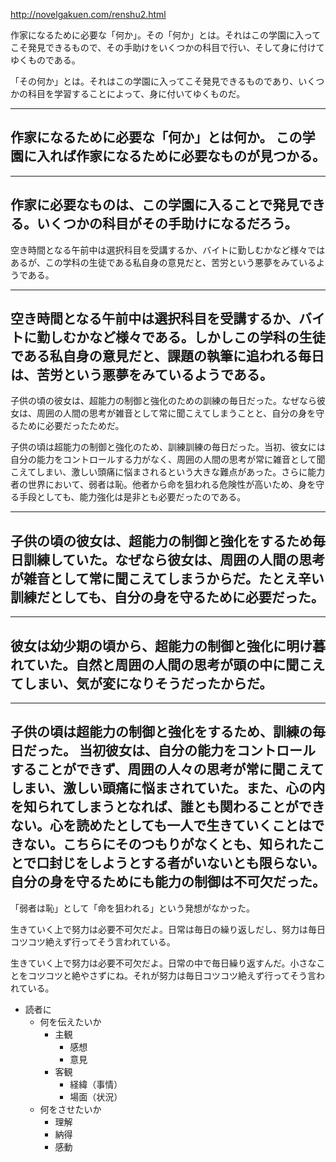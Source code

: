 http://novelgakuen.com/renshu2.html

作家になるために必要な「何か」。その「何か」とは。それはこの学園に入ってこそ発見できるもので、その手助けをいくつかの科目で行い、そして身に付けてゆくものである。

「その何か」とは。それはこの学園に入ってこそ発見できるものであり、いくつかの科目を学習することによって、身に付いてゆくものだ。

-------
作家になるために必要な「何か」とは何か。
この学園に入れば作家になるために必要なものが見つかる。
-------
-------
作家に必要なものは、この学園に入ることで発見できる。いくつかの科目がその手助けになるだろう。
-------


空き時間となる午前中は選択科目を受講するか、バイトに勤しむかなど様々ではあるが、この学科の生徒である私自身の意見だと、苦労という悪夢をみているようである。

-------
空き時間となる午前中は選択科目を受講するか、バイトに勤しむかなど様々である。しかしこの学科の生徒である私自身の意見だと、課題の執筆に追われる毎日は、苦労という悪夢をみているようである。
-------


子供の頃の彼女は、超能力の制御と強化のための訓練の毎日だった。なぜなら彼女は、周囲の人間の思考が雑音として常に聞こえてしまうことと、自分の身を守るために必要だったためだ。

子供の頃は超能力の制御と強化のため、訓練訓練の毎日だった。当初、彼女には自分の能力をコントロールする力がなく、周囲の人間の思考が常に雑音として聞こえてしまい、激しい頭痛に悩まされるという大きな難点があった。さらに能力者の世界において、弱者は恥。他者から命を狙われる危険性が高いため、身を守る手段としても、能力強化は是非とも必要だったのである。

------
子供の頃の彼女は、超能力の制御と強化をするため毎日訓練していた。なぜなら彼女は、周囲の人間の思考が雑音として常に聞こえてしまうからだ。たとえ辛い訓練だとしても、自分の身を守るために必要だった。
------

------
彼女は幼少期の頃から、超能力の制御と強化に明け暮れていた。自然と周囲の人間の思考が頭の中に聞こえてしまい、気が変になりそうだったからだ。
------

------
子供の頃は超能力の制御と強化をするため、訓練の毎日だった。
当初彼女は、自分の能力をコントロールすることができず、周囲の人々の思考が常に聞こえてしまい、激しい頭痛に悩まされていた。また、心の内を知られてしまうとなれば、誰とも関わることができない。心を読めたとしても一人で生きていくことはできない。こちらにそのつもりがなくとも、知られたことで口封じをしようとする者がいないとも限らない。自分の身を守るためにも能力の制御は不可欠だった。
------

「弱者は恥」として「命を狙われる」という発想がなかった。





生きていく上で努力は必要不可欠だよ。日常は毎日の繰り返しだし、努力は毎日コツコツ絶えず行ってそう言われている。


生きていく上で努力は必要不可欠だよ。日常の中で毎日繰り返すんだ。小さなことをコツコツと絶やさずにね。それが努力は毎日コツコツ絶えず行ってそう言われている。


* 読者に
    * 何を伝えたいか
        * 主観
            * 感想
            * 意見
        * 客観
            * 経緯（事情）
            * 場面（状況）
    * 何をさせたいか
        * 理解
        * 納得
        * 感動
